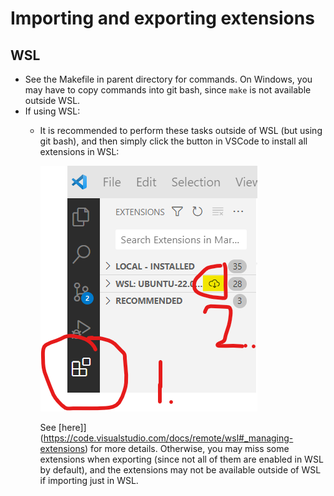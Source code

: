 # Importing and exporting extensions

## WSL

- See the Makefile in parent directory for commands. On Windows, you may have to copy commands into git bash, since `make` is not available outside WSL.
- If using WSL:
  - It is recommended to perform these tasks outside of WSL (but using git bash), and then simply click the button in VSCode to install all extensions in WSL:

    ![Alt text](img/install_extensions_wsl.png)

    See [here]](<https://code.visualstudio.com/docs/remote/wsl#_managing-extensions>) for more details. Otherwise, you may miss some extensions when exporting (since not all of them are enabled in WSL by default), and the extensions may not be available outside of WSL if importing just in WSL.
